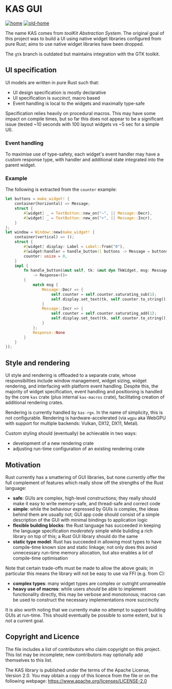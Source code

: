 KAS GUI
==========

[![home](https://img.shields.io/badge/GitHub-home-blue)](https://github.com/dhardy/kas)
[![old-home](https://img.shields.io/badge/GitLab-old--home-blueviolet)](https://gitlab.com/dhardy/kas)

The name KAS comes from *toolKit Abstraction System*. The original goal of this
project was to build a UI using native widget libraries configured from pure
Rust; aims to use native widget libraries have been dropped.

The `gtk` branch is outdated but maintains integration with the GTK toolkit.


UI specification
--------------

UI models are written in pure Rust such that:

-   UI design specification is mostly declarative
-   UI specification is *succinct*, macro based
-   Event handling is local to the widgets and maximally type-safe

Specification relies heavily on procedural macros. This may have some impact on
compile times, but so far this does not appear to be a significant issue (tested
~10 seconds with 100 layout widgets vs ~5 sec for a simple UI).

### Event handling

To maximise use of type-safety, each widget's event handler may have a custom
response type, with handler and additional state integrated into the parent
widget.

### Example

The following is extracted from the `counter` example:

```rust
let buttons = make_widget! {
    container(horizontal) => Message;
    struct {
        #[widget] _ = TextButton::new_on("−", || Message::Decr),
        #[widget] _ = TextButton::new_on("+", || Message::Incr),
    }
};
let window = Window::new(make_widget! {
    container(vertical) => ();
    struct {
        #[widget] display: Label = Label::from("0"),
        #[widget(handler = handle_button)] buttons -> Message = buttons,
        counter: usize = 0,
    }
    impl {
        fn handle_button(&mut self, tk: &mut dyn TkWidget, msg: Message)
            -> Response<()>
        {
            match msg {
                Message::Decr => {
                    self.counter = self.counter.saturating_sub(1);
                    self.display.set_text(tk, self.counter.to_string());
                }
                Message::Incr => {
                    self.counter = self.counter.saturating_add(1);
                    self.display.set_text(tk, self.counter.to_string());
                }
            };
            Response::None
        }
    }
});
```

Style and rendering
-----------

UI style and rendering is offloaded to a separate crate, whose responsibilties
include window management, widget sizing, widget rendering, and
interfacing with platform event handling. Despite this, the majority of
widget specification, event handling and positioning is handled by the core
`kas` crate (plus internal `kas-macros` crate), facilitating creation of
additional rendering crates.

Rendering is currently handled by `kas-rgx`. In the name of simplicity, this is
not configurable. Rendering is hardware-accelerated (via `wgpu` aka WebGPU with
support for multiple backends: Vulkan, DX12, DX11, Metal).

Custom styling should (eventually) be achievable in two ways:

-   development of a new rendering crate
-   adjusting run-time configuration of an existing rendering crate


Motivation
----------

Rust currently has a smattering of GUI libraries, but none currently offer the
full complement of features which really show off the strengths of the Rust
language:

-   **safe**: GUIs are complex, high-level constructions; they really should
    make it easy to write memory-safe, and thread-safe and correct code
-   **simple**: while the behaviour expressed by GUIs is complex, the ideas behind
    them are usually not; GUI app code should consist of a simple description
    of the GUI with minimal bindings to application logic
-   **flexible building blocks**: the Rust language has succeeded in keeping the
    language specification *moderately* simple while buliding a rich library
    on top of this; a Rust GUI library should do the same
-   **static type model**: Rust has succeeded in allowing most types to have
    compile-time known size and static linkage; not only does this avoid
    unnecessary run-time memory allocation, but also enables a *lot*
    of compile-time optimisation

Note that certain trade-offs must be made to allow the above goals; in
particular this means the library will not be easy to use via FFI (e.g. from C):

-   **complex types**: many widget types are complex or outright unnameable
-   **heavy use of macros**: while users *should* be able to implement
    functionality directly, this may be verbose and monotonous; macros can be
    used to construct the necessary implementations more succinctly

It is also worth noting that we currently make no attempt to support building
GUIs at run-time. This should eventually be possible to some extent, but is not
a current goal.


Copyright and Licence
-------

The <COPYRIGHT> file includes a list of contributors who claim copyright on this
project. This list may be incomplete; new contributors may optionally add
themselves to this list.

The KAS library is published under the terms of the Apache License, Version 2.0.
You may obtain a copy of this licence from the <LICENSE-APACHE> file or on
the following webpage: <https://www.apache.org/licenses/LICENSE-2.0>
